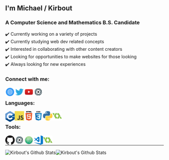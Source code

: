 ## I'm Michael / Kirbout

### A Computer Science and Mathematics B.S. Candidate

✔️ Currently working on a variety of projects </br>
✔️ Currently studying web dev related concepts </br>
✔️ Interested in collaborating with other content creators </br>
✔️ Looking for opportunities to make websites for those looking </br>
✔️ Always looking for new experiences </br>

### Connect with me:

[<img align="left" alt="My Website" width="30px" src="icons/internet.png"/>][website]
[<img align="left" alt="Michael Warmbier on Twitter" width="30px" src="icons/twitter.png"/>][twitter]
[<img align="left" alt="Michael Warmbier on YouTube" width="30px" src="icons/youtube.png"/>][youtube]
[<img align="left" alt="Kirbout on Repl.it" width="30px" src="icons/repl.png"/>][myRepl]

</br>

### Languages:

<img align="left" alt="C++ and C languages" width="30px" src="icons/C++.png"/>
<img align="left" alt="JavaScript" width="30px" src="icons/javascript.png"/>
<img align="left" alt="HTML5" width="30px" src="icons/html.png"/>
<img align="left" alt="HCSS3" width="30px" src="icons/css.png"/>
<img align="left" alt="Python" width="30px" src="icons/python.png"/>
<img align="left" alt="Game Maker Language" width="30px" src="icons/gamemaker.png"/>

</br>

### Tools:

[<img align="left" alt="GitHub" width="30px" src="icons/github.png"/>][github]
[<img align="left" alt="Repl.it" width="30px" src="icons/repl.png"/>][repl]
[<img align="left" alt="Atom" width="30px" src="icons/atom.png"/>][atom]
[<img align="left" alt="Visual Studio" width="30px" src="icons/visual-studio.png"/>][visualstudio]
[<img align="left" alt="Game Maker Studio 2" width="30px" src="icons/gamemaker.png"/>][gamemaker]

</br>

---

<img align="left" alt="Kirbout's Github Stats" src="https://github-readme-stats.vercel.app/api/top-langs?username=MichaelWarmbier&show_icons=true&locale=en&layout=compact&theme=react"/>
<img align="left" alt="Kirbout's Github Stats" src="https://github-readme-stats.vercel.app/api?username=michaelwarmbier&show_icons=true&locale=en&theme=react"/>

[website]: http://michaelwarmbier.com
[twitter]: https://twitter.com/MichaelWarmbier
[youtube]: https://www.youtube.com/channel/UC1HP88o4kwLze82F2KDPoVw
[myRepl]: https://replit.com/@Kirbout

[github]: https://github.com/
[repl]: ttps://replit.com/
[atom]: https://atom.io/
[visualstudio]: https://code.visualstudio.com/
[gamemaker]: https://www.yoyogames.com/en/gamemaker


